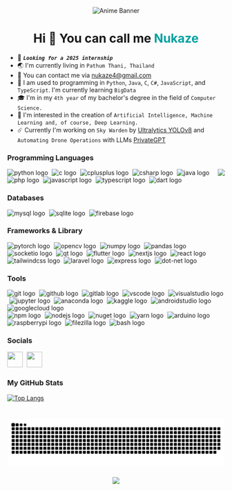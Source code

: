 <!-- 
preserve
-->
<p align="center">
  <img src="assets/anim/yourname-impress.gif" alt="Anime Banner" width="600" >
</p>
	

<h1 align="center">Hi 👋 You can call me <span style="color: #00a0a0;">Nukaze</span></h1>

*   🌱 ___`Looking for a 2025 internship`___
*   🌏  I'm currently living in `Pathum Thani, Thailand`
*   📧  You can contact me via [nukaze4@gmail.com](mailto:nukaze4@gmail.com)
*   🧠  I am used to programming in `Python`, `Java`, `C`, `C#`, `JavaScript`, and `TypeScript`. I'm currently learning `BigData`
*   🎓  I'm in my `4th year` of my bachelor's degree in the field of `Computer Science.`
*   🔭  I'm interested in the creation of `Artificial Intelligence, Machine Learning and, of course, Deep Learning.`
*   ☄️  Currently I'm working on `Sky Warden` by [Ultralytics YOLOv8](https://github.com/ultralytics) and `Automating Drone Operations` with LLMs [PrivateGPT](https://docs.privategpt.dev/overview/welcome/introduction)

### Programming Languages
<div>
  <img align="right" src="https://spotify-github-profile.kittinanx.com/api/view.svg?uid=217txkwdxtvo6t7ddgwgvpzsi&cover_image=true&theme=default&show_offline=false&background_color=181824&interchange=true&bar_color_cover=true"/>
</div>

<div align="left">
  <img src="https://cdn.jsdelivr.net/gh/devicons/devicon/icons/python/python-original.svg" height="40" alt="python logo"  />
  <img width="1" />
  <img src="https://cdn.jsdelivr.net/gh/devicons/devicon/icons/c/c-original.svg" height="40" alt="c logo"  />
  <img width="1" />
  <img src="https://cdn.jsdelivr.net/gh/devicons/devicon/icons/cplusplus/cplusplus-original.svg" height="40" alt="cplusplus logo"  />
  <img width="1" />
  <img src="https://cdn.jsdelivr.net/gh/devicons/devicon/icons/csharp/csharp-original.svg" height="40" alt="csharp logo"  />
  <img width="1" />
  <img src="https://cdn.jsdelivr.net/gh/devicons/devicon/icons/java/java-original.svg" height="40" alt="java logo"  />
  <img width="1" />
  <img src="https://cdn.jsdelivr.net/gh/devicons/devicon/icons/php/php-original.svg" height="40" alt="php logo"  />
  <img width="1" />
  <img src="https://cdn.jsdelivr.net/gh/devicons/devicon/icons/javascript/javascript-original.svg" height="40" alt="javascript logo"  />
  <img width="1" />
  <img src="https://cdn.jsdelivr.net/gh/devicons/devicon/icons/typescript/typescript-original.svg" height="40" alt="typescript logo"  />
  <img width="1" />
  <img src="https://cdn.jsdelivr.net/gh/devicons/devicon/icons/dart/dart-original.svg" height="40" alt="dart logo"  />
  <img width="1" />
</div>

### Databases
<div align="left">
  <img src="https://cdn.jsdelivr.net/gh/devicons/devicon/icons/mysql/mysql-original.svg" height="40" alt="mysql logo"  />
  <img width="1" />
  <img src="https://cdn.jsdelivr.net/gh/devicons/devicon/icons/sqlite/sqlite-original.svg" height="40" alt="sqlite logo"  />
  <img width="1" />
  <img src="https://cdn.jsdelivr.net/gh/devicons/devicon/icons/firebase/firebase-plain.svg" height="40" alt="firebase logo"  />
  <img width="1" />
</div>

### Frameworks & Library

<div align="left">
  <img src="https://cdn.jsdelivr.net/gh/devicons/devicon/icons/pytorch/pytorch-original.svg" height="40" alt="pytorch logo"  />
  <img width="1" />
  <img src="https://cdn.jsdelivr.net/gh/devicons/devicon/icons/opencv/opencv-original.svg" height="40" alt="opencv logo"  />
  <img width="1" />
  <img src="https://cdn.jsdelivr.net/gh/devicons/devicon/icons/numpy/numpy-original.svg" height="40" alt="numpy logo"  />
  <img width="1" />
  <img src="https://cdn.jsdelivr.net/gh/devicons/devicon/icons/pandas/pandas-original.svg" height="40" alt="pandas logo"  />
  <img width="1" />
  <img src="https://cdn.jsdelivr.net/gh/devicons/devicon/icons/socketio/socketio-original.svg" height="40" alt="socketio logo"  />
  <img width="1" />
  <img src="https://cdn.jsdelivr.net/gh/devicons/devicon/icons/qt/qt-original.svg" height="40" alt="qt logo"  />
  <img width="1" />
  <img src="https://cdn.jsdelivr.net/gh/devicons/devicon/icons/flutter/flutter-original.svg" height="40" alt="flutter logo"  />
  <img width="1" />
  <img src="https://skillicons.dev/icons?i=nextjs" height="40" alt="nextjs logo"  />
  <img width="1" />
  <img src="https://cdn.jsdelivr.net/gh/devicons/devicon/icons/react/react-original.svg" height="40" alt="react logo"  />
  <img width="1" />
  <img src="https://skillicons.dev/icons?i=tailwind" height="40" alt="tailwindcss logo"  />
  <img width="1" />
  <img src="https://cdn.simpleicons.org/laravel/FF2D20" height="40" alt="laravel logo"  />
  <img width="1" />
  <img src="https://skillicons.dev/icons?i=express" height="40" alt="express logo"  />
  <img width="1" />
  <img src="https://skillicons.dev/icons?i=dotnet" height="40" alt="dot-net logo"  />
</div>

### Tools
<div align="left">
  <img src="https://cdn.jsdelivr.net/gh/devicons/devicon/icons/git/git-original.svg" height="40" alt="git logo"  />
  <img width="1" />
  <img src="https://skillicons.dev/icons?i=github" height="40" alt="github logo"  />
  <img width="1" />
  <img src="https://skillicons.dev/icons?i=gitlab" height="40" alt="gitlab logo"  />
  <img width="1" />
  <img src="https://skillicons.dev/icons?i=vscode" height="40" alt="vscode logo"  />
  <img width="1" />
  <img src="https://skillicons.dev/icons?i=visualstudio" height="40" alt="visualstudio logo"  />
  <img width="1" />
  <img src="https://cdn.jsdelivr.net/gh/devicons/devicon/icons/jupyter/jupyter-original.svg" height="40" alt="jupyter logo"  />
  <img width="1" />
  <img src="https://cdn.jsdelivr.net/gh/devicons/devicon/icons/anaconda/anaconda-original.svg" height="40" alt="anaconda logo"  />
  <img width="1" />
  <img src="https://cdn.jsdelivr.net/gh/devicons/devicon/icons/kaggle/kaggle-original.svg" height="40" alt="kaggle logo"  />
  <img width="1" />
  <img src="https://cdn.jsdelivr.net/gh/devicons/devicon/icons/androidstudio/androidstudio-original.svg" height="40" alt="androidstudio logo"  />
  <img width="1" />
  <img src="https://cdn.jsdelivr.net/gh/devicons/devicon/icons/googlecloud/googlecloud-original.svg" height="40" alt="googlecloud logo"  />
  <img width="1" />
</div>
<div align="left">
  <img src="https://cdn.jsdelivr.net/gh/devicons/devicon/icons/npm/npm-original-wordmark.svg" height="40" alt="npm logo"  />
  <img width="1" />
  <img src="https://cdn.simpleicons.org/nodedotjs/339933" height="40" alt="nodejs logo"  />
  <img width="1" />
  <img src="https://cdn.jsdelivr.net/gh/devicons/devicon/icons/nuget/nuget-original.svg" height="40" alt="nuget logo"  />
  <img width="1" />
  <img src="https://cdn.jsdelivr.net/gh/devicons/devicon/icons/yarn/yarn-original.svg" height="40" alt="yarn logo"  />
  <img width="1" />
  <img src="https://skillicons.dev/icons?i=arduino" height="40" alt="arduino logo"  />
  <img width="1" />
  <img src="https://cdn.jsdelivr.net/gh/devicons/devicon/icons/raspberrypi/raspberrypi-original.svg" height="40" alt="raspberrypi logo"  />
  <img width="1" />
  <img src="https://cdn.jsdelivr.net/gh/devicons/devicon/icons/filezilla/filezilla-plain.svg" height="40" alt="filezilla logo"  />
  <img width="1" />
  <img src="https://cdn.simpleicons.org/gnubash/4EAA25" height="40" alt="bash logo"  />
</div>

</p>
                    
### Socials
<p align="left">
  <a href="https://www.linkedin.com/in/nukaze" target="_blank" rel="noreferrer"><img src="https://raw.githubusercontent.com/danielcranney/readme-generator/main/public/icons/socials/linkedin.svg" width="36" height="36" /></a>
  <img width="1" />
<!--   <a href="http://www.instagram.com/" target="_blank" rel="noreferrer"><img src="https://raw.githubusercontent.com/danielcranney/readme-generator/main/public/icons/socials/instagram.svg" width="36" height="36" /></a>
  <img width="1" /> -->
  <a href="https://www.github.com/Nukaze" target="_blank" rel="noreferrer"><img src="https://raw.githubusercontent.com/danielcranney/readme-generator/main/public/icons/socials/github-dark.svg" width="36" height="36" /></a>
  <img width="1" />
  
</p>

<!-- ### Badges -->
### My GitHub Stats

[![Top Langs](https://github-readme-stats.vercel.app/api/top-langs/?username=Nukaze&layout=donut-vertical&bg_color=181824&text_bold=true&text_color=eeeeee&title_color=ffffff)](https://github.com/anuraghazra/github-readme-stats)

###

<br clear="both">

<img src="https://raw.githubusercontent.com/Nukaze/Nukaze/output/snake.svg" alt="Snake animation" />


###

<div align="center">
  <img src="https://visitor-badge.laobi.icu/badge?page_id=Nukaze.Nukaze&left_color=mediumpurple&right_color=black&left_text=~%20A%20y%20a%20y%20a%20~%20%20%20%20%20%20%20%20%20%20"/>
</div>

###
